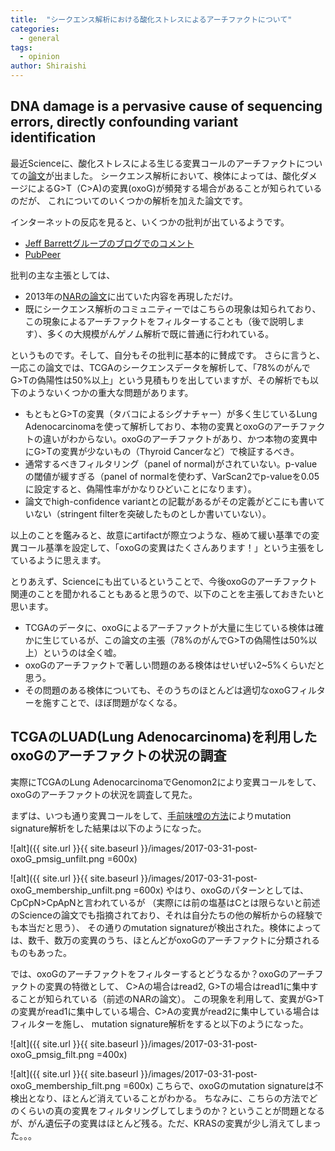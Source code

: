 ```yaml
---
title:  "シークエンス解析における酸化ストレスによるアーチファクトについて"
categories: 
  - general
tags:
  - opinion
author: Shiraishi
---
```


## DNA damage is a pervasive cause of sequencing errors, directly confounding variant identification

最近Scienceに、酸化ストレスによる生じる変異コールのアーチファクトについての[論文](http://science.sciencemag.org/content/355/6326/752)が出ました。
シークエンス解析において、検体によっては、酸化ダメージによるG>T（C>A)の変異(oxoG)が頻発する場合があることが知られているのだが、
これについてのいくつかの解析を加えた論文です。

インターネットの反応を見ると、いくつかの批判が出ているようです。
- [Jeff Barrettグループのブログでのコメント](https://wp.sanger.ac.uk/barrettgroup/2017/02/19/when-is-a-variant-not-a-variant/#more-1403)
- [PubPeer](https://pubpeer.com/publications/5AFA59CE25824E23AD4994E67FBC17)

批判の主な主張としては、
- 2013年の[NARの論文](https://academic.oup.com/nar/article/41/6/e67/2902364/Discovery-and-characterization-of-artifactual)に出ていた内容を再現しただけ。
- 既にシークエンス解析のコミュニティーではこちらの現象は知られており、この現象によるアーチファクトをフィルターすることも（後で説明します）、多くの大規模がんゲノム解析で既に普通に行われている。


というものです。そして、自分もその批判に基本的に賛成です。
さらに言うと、一応この論文では、TCGAのシークエンスデータを解析して、「78%のがんでG>Tの偽陽性は50%以上」という見積もりを出していますが、その解析でも以下のようないくつかの重大な問題があります。
- もともとG>Tの変異（タバコによるシグナチャー）が多く生じているLung Adenocarcinomaを使って解析しており、本物の変異とoxoGのアーチファクトの違いがわからない。oxoGのアーチファクトがあり、かつ本物の変異中にG>Tの変異が少ないもの（Thyroid Cancerなど）で検証するべき。
- 通常するべきフィルタリング（panel of normal)がされていない。p-valueの閾値が緩すぎる（panel of normalを使わず、VarScan2でp-valueを0.05に設定すると、偽陽性率がかなりひどいことになります）。
- 論文でhigh-confidence variantとの記載があるがその定義がどこにも書いていない（stringent filterを突破したものとしか書いていない）。

以上のことを鑑みると、故意にartifactが際立つような、極めて緩い基準での変異コール基準を設定して、「oxoGの変異はたくさんあります！」という主張をしているように思えます。

とりあえず、Scienceにも出ているということで、今後oxoGのアーチファクト関連のことを聞かれることもあると思うので、以下のことを主張しておきたいと思います。
- TCGAのデータに、oxoGによるアーチファクトが大量に生じている検体は確かに生じているが、この論文の主張（78%のがんでG>Tの偽陽性は50%以上）というのは全く嘘。
- oxoGのアーチファクトで著しい問題のある検体はせいぜい2~5%くらいだと思う。
- その問題のある検体についても、そのうちのほとんどは適切なoxoGフィルターを施すことで、ほぼ問題がなくなる。


## TCGAのLUAD(Lung Adenocarcinoma)を利用したoxoGのアーチファクトの状況の調査
実際にTCGAのLung AdenocarcinomaでGenomon2により変異コールをして、oxoGのアーチファクトの状況を調査して見た。

まずは、いつも通り変異コールをして、[手前味噌の方法](https://www.ncbi.nlm.nih.gov/pubmed/26630308)によりmutation signature解析をした結果は以下のようになった。

![alt]({{ site.url }}{{ site.baseurl }}/images/2017-03-31-post-oxoG_pmsig_unfilt.png =600x)

![alt]({{ site.url }}{{ site.baseurl }}/images/2017-03-31-post-oxoG_membership_unfilt.png =600x)
やはり、oxoGのパターンとしては、CpCpN>CpApNと言われているが
（実際には前の塩基はCとは限らないと前述のScienceの論文でも指摘されており、それは自分たちの他の解析からの経験でも本当だと思う）、
その通りのmutation signatureが検出された。検体によっては、数千、数万の変異のうち、ほとんどがoxoGのアーチファクトに分類されるものもあった。

では、oxoGのアーチファクトをフィルターするとどうなるか？oxoGのアーチファクトの変異の特徴として、
C>Aの場合はread2, G>Tの場合はread1に集中することが知られている（前述のNARの論文）。
この現象を利用して、変異がG>Tの変異がread1に集中している場合、C>Aの変異がread2に集中している場合はフィルターを施し、
mutation signature解析をすると以下のようになった。

![alt]({{ site.url }}{{ site.baseurl }}/images/2017-03-31-post-oxoG_pmsig_filt.png =400x)

![alt]({{ site.url }}{{ site.baseurl }}/images/2017-03-31-post-oxoG_membership_filt.png =600x)
こちらで、oxoGのmutation signatureは不検出となり、ほとんど消えていることがわかる。
ちなみに、こちらの方法でどのくらいの真の変異をフィルタリングしてしまうのか？ということが問題となるが、がん遺伝子の変異はほとんど残る。ただ、KRASの変異が少し消えてしまった。。。
